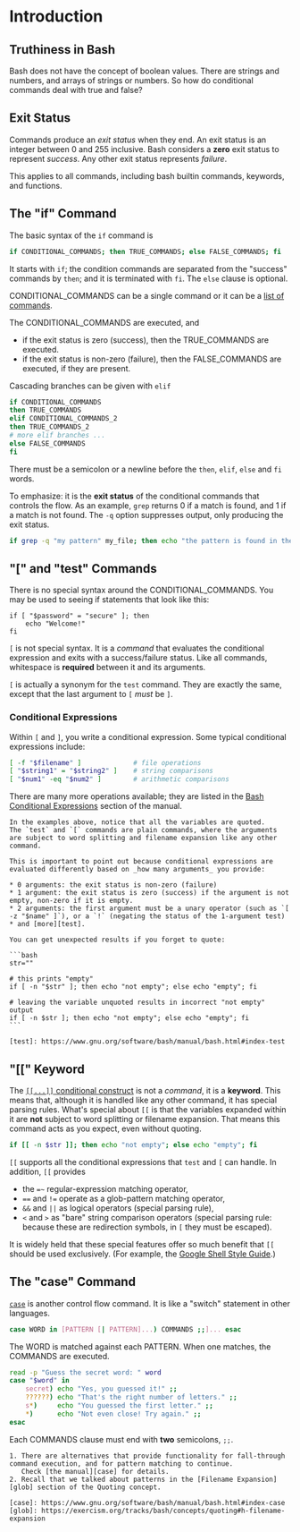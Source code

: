 # Introduction

## Truthiness in Bash

Bash does not have the concept of boolean values.
There are strings and numbers, and arrays of strings or numbers.
So how do conditional commands deal with true and false?

## Exit Status

Commands produce an _exit status_ when they end.
An exit status is an integer between 0 and 255 inclusive.
Bash considers a **zero** exit status to represent _success_.
Any other exit status represents _failure_.

This applies to all commands, including bash builtin commands, keywords, and functions.

## The "if" Command

The basic syntax of the `if` command is

```bash
if CONDITIONAL_COMMANDS; then TRUE_COMMANDS; else FALSE_COMMANDS; fi
```

It starts with `if`; the condition commands are separated from the "success" commands by `then`; and it is terminated with `fi`.
The `else` clause is optional.

CONDITIONAL_COMMANDS can be a single command or it can be a [list of commands][command-list].

The CONDITIONAL_COMMANDS are executed, and

* if the exit status is zero (success), then the TRUE_COMMANDS are executed.
* if the exit status is non-zero (failure), then the FALSE_COMMANDS are executed, if they are present.

Cascading branches can be given with `elif`
```bash
if CONDITIONAL_COMMANDS
then TRUE_COMMANDS
elif CONDITIONAL_COMMANDS_2
then TRUE_COMMANDS_2
# more elif branches ...
else FALSE_COMMANDS
fi
```

There must be a semicolon or a newline before the `then`, `elif`, `else` and `fi` words.

To emphasize: it is the **exit status** of the conditional commands that controls the flow.
As an example, `grep` returns 0 if a match is found, and 1 if a match is not found.
The `-q` option suppresses output, only producing the exit status.

```bash
if grep -q "my pattern" my_file; then echo "the pattern is found in the file"; fi
```

## "[" and "test" Commands

There is no special syntax around the CONDITIONAL_COMMANDS.
You may be used to seeing if statements that look like this:

```if
if [ "$password" = "secure" ]; then
    echo "Welcome!"
fi
```

`[` is not special syntax.
It is a _command_ that evaluates the conditional expression and exits with a success/failure status.
Like all commands, whitespace is **required** between it and its arguments.

`[` is actually a synonym for the `test` command.
They are exactly the same, except that the last argument to `[` _must_ be `]`.

### Conditional Expressions

Within `[` and `]`, you write a conditional expression.
Some typical conditional expressions include:

```bash
[ -f "$filename" ]             # file operations
[ "$string1" = "$string2" ]    # string comparisons
[ "$num1" -eq "$num2" ]        # arithmetic comparisons
```

There are many more operations available; they are listed in the [Bash Conditional Expressions][cond-expr] section of the manual.

~~~~exercism/note
In the examples above, notice that all the variables are quoted.
The `test` and `[` commands are plain commands, where the arguments are subject to word splitting and filename expansion like any other command.

This is important to point out because conditional expressions are evaluated differently based on _how many arguments_ you provide:

* 0 arguments: the exit status is non-zero (failure)
* 1 argument: the exit status is zero (success) if the argument is not empty, non-zero if it is empty.
* 2 arguments: the first argument must be a unary operator (such as `[ -z "$name" ]`), or a `!` (negating the status of the 1-argument test)
* and [more][test].

You can get unexpected results if you forget to quote:

```bash
str=""

# this prints "empty"
if [ -n "$str" ]; then echo "not empty"; else echo "empty"; fi

# leaving the variable unquoted results in incorrect "not empty" output
if [ -n $str ]; then echo "not empty"; else echo "empty"; fi
```

[test]: https://www.gnu.org/software/bash/manual/bash.html#index-test
~~~~

## "[[" Keyword

The [`[[...]]` conditional construct][cond-construct] is not a _command_, it is a **keyword**.
This means that, although it is handled like any other command, it has special parsing rules.
What's special about `[[` is that the variables expanded within it are **not** subject to word splitting or filename expansion.
That means this command acts as you expect, even without quoting.

```bash
if [[ -n $str ]]; then echo "not empty"; else echo "empty"; fi
```

`[[` supports all the conditional expressions that `test` and `[` can handle.
In addition, `[[` provides

* the `=~` regular-expression matching operator,
* `==` and `!=` operate as a glob-pattern matching operator,
* `&&` and `||` as logical operators (special parsing rule),
* `<` and `>` as "bare" string comparison operators (special parsing rule: because these are redirection symbols, in `[` they must be escaped).

It is widely held that these special features offer so much benefit that `[[` should be used exclusively.
(For example, the [Google Shell Style Guide][goog-test].)

## The "case" Command

[`case`][case] is another control flow command.
It is like a "switch" statement in other languages.

```bash
case WORD in [PATTERN [| PATTERN]...) COMMANDS ;;]... esac
```

The WORD is matched against each PATTERN.
When one matches, the COMMANDS are executed.

```bash
read -p "Guess the secret word: " word
case "$word" in
    secret) echo "Yes, you guessed it!" ;;
    ??????) echo "That's the right number of letters." ;;
    s*)     echo "You guessed the first letter." ;;
    *)      echo "Not even close! Try again." ;;
esac
```

Each COMMANDS clause must end with **two** semicolons, `;;`.

~~~~exercism/note
1. There are alternatives that provide functionality for fall-through command execution, and for pattern matching to continue.
   Check [the manual][case] for details.
2. Recall that we talked about patterns in the [Filename Expansion][glob] section of the Quoting concept.

[case]: https://www.gnu.org/software/bash/manual/bash.html#index-case
[glob]: https://exercism.org/tracks/bash/concepts/quoting#h-filename-expansion
~~~~

[command-list]: https://www.gnu.org/software/bash/manual/bash.html#Lists
[if]: https://www.gnu.org/software/bash/manual/bash.html#index-if
[case]: https://www.gnu.org/software/bash/manual/bash.html#index-case
[cond-expr]: https://www.gnu.org/software/bash/manual/bash.html#Bash-Conditional-Expressions
[cond-construct]: https://www.gnu.org/software/bash/manual/bash.html#index-_005b_005b
[goog-test]: https://google.github.io/styleguide/shellguide.html#s6.3-tests
